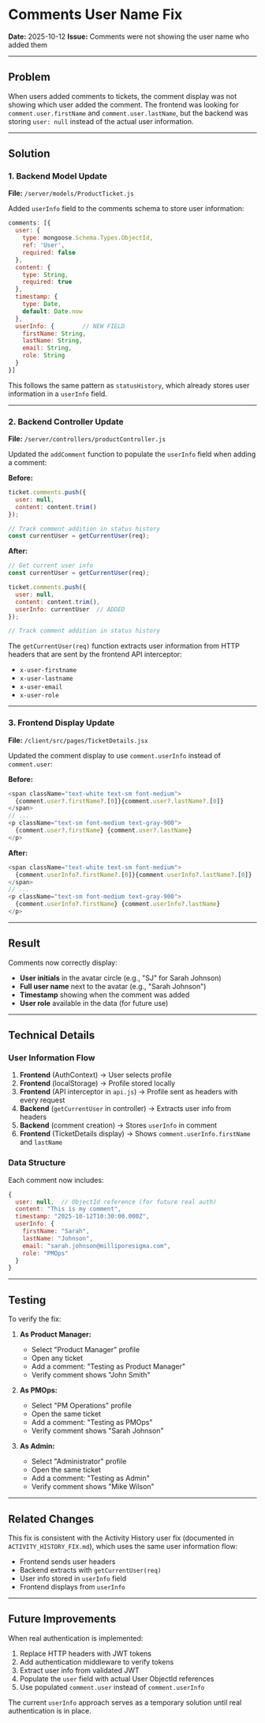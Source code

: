 # Comments User Name Fix

**Date:** 2025-10-12
**Issue:** Comments were not showing the user name who added them

---

## Problem

When users added comments to tickets, the comment display was not showing which user added the comment. The frontend was looking for `comment.user.firstName` and `comment.user.lastName`, but the backend was storing `user: null` instead of the actual user information.

---

## Solution

### 1. Backend Model Update

**File:** `/server/models/ProductTicket.js`

Added `userInfo` field to the comments schema to store user information:

```javascript
comments: [{
  user: {
    type: mongoose.Schema.Types.ObjectId,
    ref: 'User',
    required: false
  },
  content: {
    type: String,
    required: true
  },
  timestamp: {
    type: Date,
    default: Date.now
  },
  userInfo: {        // NEW FIELD
    firstName: String,
    lastName: String,
    email: String,
    role: String
  }
}]
```

This follows the same pattern as `statusHistory`, which already stores user information in a `userInfo` field.

---

### 2. Backend Controller Update

**File:** `/server/controllers/productController.js`

Updated the `addComment` function to populate the `userInfo` field when adding a comment:

**Before:**
```javascript
ticket.comments.push({
  user: null,
  content: content.trim()
});

// Track comment addition in status history
const currentUser = getCurrentUser(req);
```

**After:**
```javascript
// Get current user info
const currentUser = getCurrentUser(req);

ticket.comments.push({
  user: null,
  content: content.trim(),
  userInfo: currentUser  // ADDED
});

// Track comment addition in status history
```

The `getCurrentUser(req)` function extracts user information from HTTP headers that are sent by the frontend API interceptor:
- `x-user-firstname`
- `x-user-lastname`
- `x-user-email`
- `x-user-role`

---

### 3. Frontend Display Update

**File:** `/client/src/pages/TicketDetails.jsx`

Updated the comment display to use `comment.userInfo` instead of `comment.user`:

**Before:**
```javascript
<span className="text-white text-sm font-medium">
  {comment.user?.firstName?.[0]}{comment.user?.lastName?.[0]}
</span>
// ...
<p className="text-sm font-medium text-gray-900">
  {comment.user?.firstName} {comment.user?.lastName}
</p>
```

**After:**
```javascript
<span className="text-white text-sm font-medium">
  {comment.userInfo?.firstName?.[0]}{comment.userInfo?.lastName?.[0]}
</span>
// ...
<p className="text-sm font-medium text-gray-900">
  {comment.userInfo?.firstName} {comment.userInfo?.lastName}
</p>
```

---

## Result

Comments now correctly display:
- **User initials** in the avatar circle (e.g., "SJ" for Sarah Johnson)
- **Full user name** next to the avatar (e.g., "Sarah Johnson")
- **Timestamp** showing when the comment was added
- **User role** available in the data (for future use)

---

## Technical Details

### User Information Flow

1. **Frontend** (AuthContext) → User selects profile
2. **Frontend** (localStorage) → Profile stored locally
3. **Frontend** (API interceptor in `api.js`) → Profile sent as headers with every request
4. **Backend** (`getCurrentUser` in controller) → Extracts user info from headers
5. **Backend** (comment creation) → Stores `userInfo` in comment
6. **Frontend** (TicketDetails display) → Shows `comment.userInfo.firstName` and `lastName`

### Data Structure

Each comment now includes:
```javascript
{
  user: null,  // ObjectId reference (for future real auth)
  content: "This is my comment",
  timestamp: "2025-10-12T10:30:00.000Z",
  userInfo: {
    firstName: "Sarah",
    lastName: "Johnson",
    email: "sarah.johnson@milliporesigma.com",
    role: "PMOps"
  }
}
```

---

## Testing

To verify the fix:

1. **As Product Manager:**
   - Select "Product Manager" profile
   - Open any ticket
   - Add a comment: "Testing as Product Manager"
   - Verify comment shows "John Smith"

2. **As PMOps:**
   - Select "PM Operations" profile
   - Open the same ticket
   - Add a comment: "Testing as PMOps"
   - Verify comment shows "Sarah Johnson"

3. **As Admin:**
   - Select "Administrator" profile
   - Open the same ticket
   - Add a comment: "Testing as Admin"
   - Verify comment shows "Mike Wilson"

---

## Related Changes

This fix is consistent with the Activity History user fix (documented in `ACTIVITY_HISTORY_FIX.md`), which uses the same user information flow:
- Frontend sends user headers
- Backend extracts with `getCurrentUser(req)`
- User info stored in `userInfo` field
- Frontend displays from `userInfo`

---

## Future Improvements

When real authentication is implemented:

1. Replace HTTP headers with JWT tokens
2. Add authentication middleware to verify tokens
3. Extract user info from validated JWT
4. Populate the `user` field with actual User ObjectId references
5. Use populated `comment.user` instead of `comment.userInfo`

The current `userInfo` approach serves as a temporary solution until real authentication is in place.
